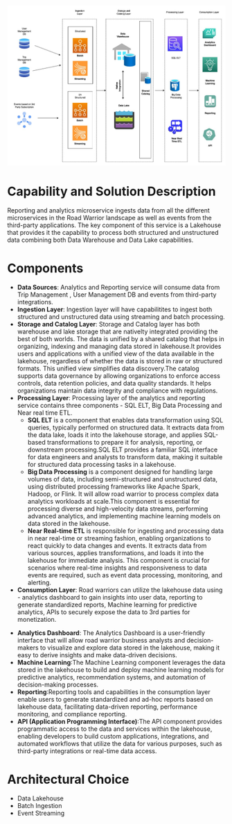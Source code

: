
![Initial Data Loader](./../Diagrams/IndividualComponentDiagrams/Analytics_Reporting.jpg)

# Capability and Solution Description

Reporting and analytics microservice ingests data from all the different microservices in the Road Warrior landscape as well as events from the third-party applications. The key component of this service is a Lakehouse that provides it the capability to process both structured and unstructured data combining both Data Warehouse and Data Lake capabilities.


# Components
- **Data Sources**: Analytics and Reporting service will consume data from Trip Management , User Management DB and events from third-party integrations.
- **Ingestion Layer**: Ingestion layer will have capabilitites to ingest both structured and unstructured data using streaming and batch processing.
- **Storage and Catalog Layer**: Storage and Catalog layer has both warehouse and lake storage that are nativelty integrated providing the best of both worlds. The data is unified by a shared catalog that helps in organizing, indexing and managing data stored in lakehouse.It provides users and applications with a unified view of the data available in the lakehouse, regardless of whether the data is stored in raw or structured formats. This unified view simplifies data discovery.The catalog supports data governance by allowing organizations to enforce access controls, data retention policies, and data quality standards. It helps organizations maintain data integrity and compliance with regulations.
- **Processing Layer**: Processing layer of the analytics and reporting service contains three components - SQL ELT, Big Data Processing and Near real time ETL.
  * **SQL ELT** is a component that enables data transformation using SQL queries, typically performed on structured data. It extracts data from the data lake, loads it into the lakehouse storage, and applies SQL-based transformations to prepare it for analysis, reporting, or downstream processing.SQL ELT provides a familiar SQL interface for data engineers and analysts to transform data, making it suitable for structured data processing tasks in a lakehouse.
  * **Big Data Processing** is a component designed for handling large volumes of data, including semi-structured and unstructured data, using distributed processing frameworks like Apache Spark, Hadoop, or Flink. It will allow road warrior to process complex data analytics workloads at scale.This component is essential for processing diverse and high-velocity data streams, performing advanced analytics, and implementing machine learning models on data stored in the lakehouse.
  * **Near Real-time ETL** is responsible for ingesting and processing data in near real-time or streaming fashion, enabling organizations to react quickly to data changes and events. It extracts data from various sources, applies transformations, and loads it into the lakehouse for immediate analysis. This component is crucial for scenarios where real-time insights and responsiveness to data events are required, such as event data processing, monitoring, and alerting.
 - **Consumption Layer**: Road warriors can utilize the lakehouse data using - analytics dashboard to gain insights into user data, reporting to generate standardized reports, Machine learning for predictive analytics, APIs to securely expose the data to 3rd parties for monetization.
  * **Analytics Dashboard**: The Analytics Dashboard is a user-friendly interface that will allow road warrior business analysts and decision-makers to visualize and explore data stored in the lakehouse, making it easy to derive insights and make data-driven decisions.
  * **Machine Learning**:The Machine Learning component leverages the data stored in the lakehouse to build and deploy machine learning models for predictive analytics, recommendation systems, and automation of decision-making processes.
  * **Reporting**:Reporting tools and capabilities in the consumption layer enable users to generate standardized and ad-hoc reports based on lakehouse data, facilitating data-driven reporting, performance monitoring, and compliance reporting.
  * **API (Application Programming Interface)**:The API component provides programmatic access to the data and services within the lakehouse, enabling developers to build custom applications, integrations, and automated workflows that utilize the data for various purposes, such as third-party integrations or real-time data access.

# Architectural Choice
- Data Lakehouse
- Batch Ingestion
- Event Streaming

